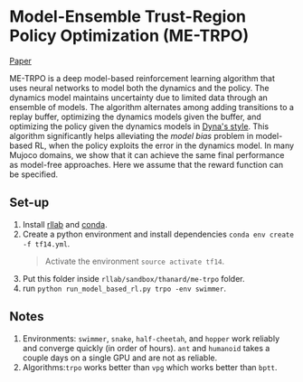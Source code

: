 # Model-Ensemble Trust-Region Policy Optimization (ME-TRPO)
[Paper](https://arxiv.org/abs/1802.10592)

ME-TRPO is a deep model-based reinforcement learning algorithm that uses neural networks to model both the dynamics and the policy. The dynamics model maintains uncertainty due to limited data through an ensemble of models. The algorithm alternates among adding transitions to a replay buffer, optimizing the dynamics models given the buffer, and optimizing the policy given the dynamics models in [Dyna's style](https://dl.acm.org/citation.cfm?id=122377). This algorithm significantly helps alleviating the *model bias* problem in model-based RL, when the policy exploits the error in the dynamics model. In many Mujoco domains, we show that it can achieve the same final performance as model-free approaches. Here we assume that the reward function can be specified.

## Set-up
1) Install [rllab](https://github.com/rll/rllab) and [conda](https://conda.io/docs/user-guide/install/index.html).
2) Create a python environment and install dependencies `conda env create -f tf14.yml`.
   > Activate the environment `source activate tf14`.
3) Put this folder inside `rllab/sandbox/thanard/me-trpo` folder.
4) run `python run_model_based_rl.py trpo -env swimmer`.

## Notes
1) Environments: `swimmer`, `snake`, `half-cheetah`, and `hopper` work reliably and converge quickly (in order of hours). `ant` and `humanoid` takes a couple days on a single GPU and are not as reliable.
2) Algorithms:`trpo` works better than `vpg` which works better than `bptt`.
